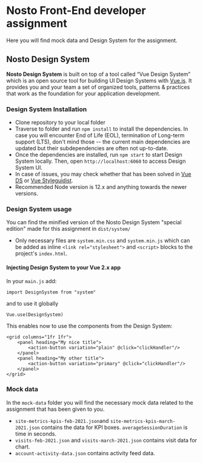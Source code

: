 # Nosto Front-End developer assignment

Here you will find mock data and Design System for the assignment.

## Nosto Design System

**Nosto Design System** is built on top of a tool called “Vue Design System” which is an open source tool for building UI Design Systems with [Vue.js](https://vuejs.org). It provides you and your team a set of organized tools, patterns & practices that work as the foundation for your application development.

### Design System Installation

* Clone repository to your local folder
* Traverse to folder and run `npm install` to install the dependencies. In case you will encounter End of Life (EOL), termination of Long-term support (LTS), don't mind those -- the current main dependencies are updated but their subdependencies are often not up-to-date. 
* Once the dependencies are installed, run `npm start` to start Design System locally. Then, open `http://localhost:6060` to access Design System UI.
* In case of issues, you may check whether that has been solved in [Vue DS](https://github.com/viljamis/vue-design-system/) or [Vue Styleguidist](https://github.com/vue-styleguidist/vue-styleguidist).
* Recommended Node version is 12.x and anything towards the newer versions.

### Design System usage

You can find the minified version of the Nosto Design System "special edition" made for this assignment in `dist/system/`

* Only necessary files are `system.min.css` and `system.min.js` which can be added as inline `<link rel="stylesheet">` and `<script>` blocks to the project's `index.html`.

#### Injecting Design System to your Vue 2.x app

In your `main.js` add:

```
import DesignSystem from "system"
```

and to use it globally

```
Vue.use(DesignSystem)
```

This enables now to use the components from the Design System:

```
<grid columns="1fr 1fr">
    <panel heading="My nice title">
        <action-button variation="plain" @click="clickHandler"/>
    </panel>
    <panel heading="My other title">
        <action-button variation="primary" @click="clickHandler"/>
    </panel>
</grid>
```
### Mock data

In the `mock-data` folder you will find the necessary mock data related to the assignment that has been given to you.

* `site-metrics-kpis-feb-2021.json`and `site-metrics-kpis-march-2021.json` contains the data for KPI boxes. `averageSessionDuration` is time in seconds.
* `visits-feb-2021.json` and `visits-march-2021.json` contains visit data for chart.
* `account-activity-data.json` contains activity feed data.
